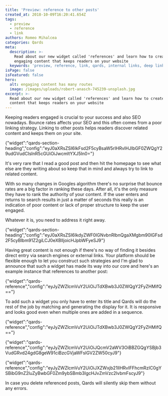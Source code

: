 ```yaml
---
title: 'Preview: reference to other posts'
created_at: 2018-10-09T16:20:41.654Z
tags:
  - preview
  - reference
  - link
authors: Romeo Mihalcea
categories: Qards
meta:
  description: >-
    Read about our new widget called 'references' and learn how to create
    engaging content that keeps readers on your website
  keywords: 'preview, reference, link, qards, internal links, deep link'
isPage: false
isFeatured: false
hero:
  alt: engaging content has many routes
  image: /images/uploads/robert-anasch-745239-unsplash.jpg
excerpt: >-
  Read about our new widget called 'references' and learn how to create engaging
  content that keeps readers on your website
---
```

Keeping readers engaged is crucial to your success and also SEO nowadays. Bounce rates affects your SEO and this often comes from a poor linking strategy. Linking to other posts helps readers discover related content and keeps them on your site. 

{"widget":"qards-section-heading","config":"eyJ0aXRsZSI6IkFsd2F5cyBsaW5rIHRvIHJlbGF0ZWQgY29udGVudCIsInR5cGUiOiJwcmltYXJ5In0="}

It's very rare that I read a good post and then hit the homepage to see what else are they writing about so keep that in mind and always try to link to related content.

With so many changes in Googles algorithm there's no surprise that bounce rates are a big factor in ranking these days. After all, it's the only measure they have to rank the authority of your content. If the user enters and returns to search results in just a matter of seconds this really is an indication of poor content or lack of proper structure to keep the user engaged.

Whatever it is, you need to address it right away.

{"widget":"qards-section-heading","config":"eyJ0aXRsZSI6IkdyZWF0IGNvbnRlbnQgaXMgbm90IGFsd2F5cyBlbm91Z2giLCJ0eXBlIjoicHJpbWFyeSJ9"}

Having great content is not enough if there's no way of finding it besides direct entry via search engines or external links. Your platform should be flexible enough to let you construct such strategies and I'm glad to announce that such a widget has made its way into our core and here's an example instance that references to another post:

{"widget":"qards-reference","config":"eyJyZWZlcmVuY2UiOiJTdXBwb3J0ZWQgY2FyZHMifQ=="}

To add such a widget you only have to enter its title and Qards will do the rest of the job by matching and generating the display for it. It is responsive and looks good even when multiple ones are added in a sequence.

{"widget":"qards-reference","config":"eyJyZWZlcmVuY2UiOiJTdXBwb3J0ZWQgY2FyZHMifQ=="}

{"widget":"qards-reference","config":"eyJyZWZlcmVuY2UiOiJQcmV2aWV3OiBBZGQgYSBjb3VudGRvd24gdG8geW91ciBzcGVjaWFsIGV2ZW50cyJ9"}

{"widget":"qards-reference","config":"eyJyZWZlcmVuY2UiOiJXZWxjb21lIHRvIFFhcmRzIC0gYSBibG9nZ2luZyBwbGF0Zm9ybSBmb3IgcHJvZmVzc2lvbmFscyJ9"}

In case you delete referenced posts, Qards will silently skip them without any errors.
